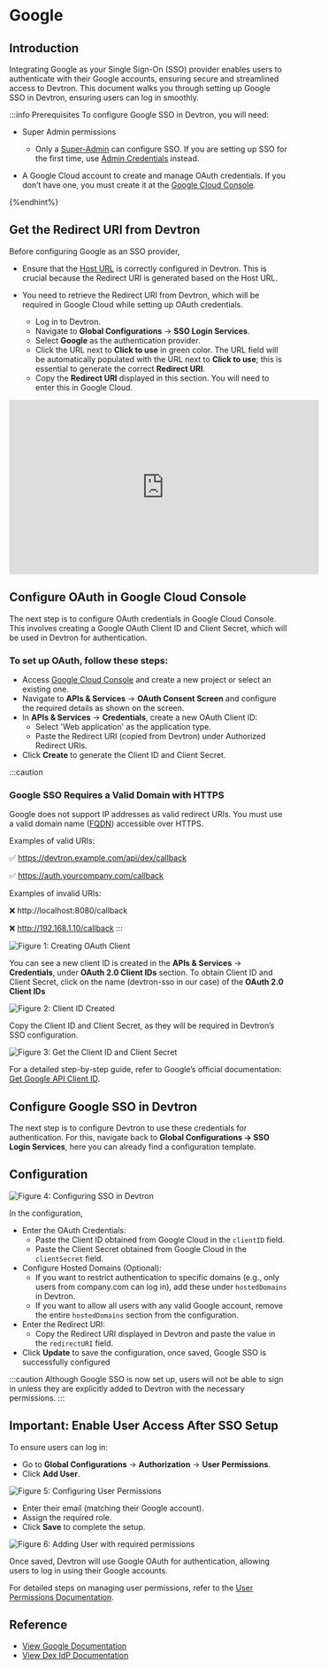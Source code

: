 # Google

## Introduction

Integrating Google as your Single Sign-On (SSO) provider enables users to authenticate with their Google accounts, ensuring secure and streamlined access to Devtron. This document walks you through setting up Google SSO in Devtron, ensuring users can log in smoothly.

:::info Prerequisites
To configure Google SSO in Devtron, you will need:

* Super Admin permissions

  * Only a [Super-Admin](../user-access.md#grant-super-admin-permission) can configure SSO. If you are setting up SSO for the first time, use [Admin Credentials](https://docs.devtron.ai/install/install-devtron#devtron-admin-credentials) instead.

* A Google Cloud account to create and manage OAuth credentials. If you don’t have one, you must create it at the [Google Cloud Console](https://console.cloud.google.com/).

{%endhint%}

## Get the Redirect URI from Devtron

Before configuring Google as an SSO provider, 
* Ensure that the [Host URL](../../host-url.md) is correctly configured in Devtron. This is crucial because the Redirect URI is generated based on the Host URL.
* You need to retrieve the Redirect URI from Devtron, which will be required in Google Cloud while setting up OAuth credentials.

  * Log in to Devtron.
  * Navigate to **Global Configurations** → **SSO Login Services**.
  * Select **Google** as the authentication provider.
  * Click the URL next to **Click to use** in green color. The URL field will be automatically populated with the URL next to **Click to use**; this is essential to generate the correct **Redirect URI**.
  * Copy the **Redirect URI** displayed in this section. You will need to enter this in Google Cloud.

 <iframe width="560" height="315" src="https://www.youtube.com/watch?v=QvufIzUSNpg" title="Getting the Redirect URI" frameborder="0" allowfullscreen></iframe>

## Configure OAuth in Google Cloud Console

The next step is to configure OAuth credentials in Google Cloud Console. This involves creating a Google OAuth Client ID and Client Secret, which will be used in Devtron for authentication.

### To set up OAuth, follow these steps:

* Access [Google Cloud Console](https://console.cloud.google.com/) and create a new project or select an existing one.
* Navigate to **APIs & Services** → **OAuth Consent Screen** and configure the required details as shown on the screen.
* In **APIs & Services** → **Credentials**, create a new OAuth Client ID:
  * Select 'Web application' as the application type.
  * Paste the Redirect URI (copied from Devtron) under Authorized Redirect URIs.
* Click **Create** to generate the Client ID and Client Secret.

:::caution
### Google SSO Requires a Valid Domain with HTTPS

Google does not support IP addresses as valid redirect URIs. You must use a valid domain name ([FQDN](https://en.wikipedia.org/wiki/Fully_qualified_domain_name)) accessible over HTTPS.

Examples of valid URIs:

✅ https://devtron.example.com/api/dex/callback

✅ https://auth.yourcompany.com/callback

Examples of invalid URIs:

❌ http://localhost:8080/callback

❌ http://192.168.1.10/callback
:::

![Figure 1: Creating OAuth Client](https://devtron-public-asset.s3.us-east-2.amazonaws.com/images/global-configurations/sso-login-service/creating-oauth-client-google-sso.jpg)

You can see a new client ID is created in the **APIs & Services** → **Credentials**, under **OAuth 2.0 Client IDs** section. To obtain Client ID and Client Secret, click on the name (devtron-sso in our case) of the **OAuth 2.0 Client IDs**

![Figure 2: Client ID Created](https://devtron-public-asset.s3.us-east-2.amazonaws.com/images/global-configurations/sso-login-service/client-id-created-google-sso.jpg)

Copy the Client ID and Client Secret, as they will be required in Devtron’s SSO configuration.

![Figure 3: Get the Client ID and Client Secret](https://devtron-public-asset.s3.us-east-2.amazonaws.com/images/global-configurations/sso-login-service/client-id-and-secret-google-sso.jpg)

For a detailed step-by-step guide, refer to Google’s official documentation: [Get Google API Client ID](https://developers.google.com/identity/gsi/web/guides/get-google-api-clientid).

## Configure Google SSO in Devtron

The next step is to configure Devtron to use these credentials for authentication. For this, navigate back to **Global Configurations → SSO Login Services**, here you can already find a configuration template.

## Configuration

![Figure 4: Configuring SSO in Devtron](https://devtron-public-asset.s3.us-east-2.amazonaws.com/images/global-configurations/sso-login-service/configuration-devtron-google-sso.jpg)

In the configuration,

* Enter the OAuth Credentials:
  * Paste the Client ID obtained from Google Cloud in the `clientID` field.
  * Paste the Client Secret obtained from Google Cloud in the `clientSecret` field.
* Configure Hosted Domains (Optional):
  * If you want to restrict authentication to specific domains (e.g., only users from company.com can log in), add these under `hostedDomains` in Devtron.
  * If you want to allow all users with any valid Google account, remove the entire `hostedDomains` section from the configuration.
* Enter the Redirect URI:
  * Copy the Redirect URI displayed in Devtron and paste the value in the `redirectURI` field.
* Click **Update** to save the configuration, once saved, Google SSO is successfully configured

:::caution 
Although Google SSO is now set up, users will not be able to sign in unless they are explicitly added to Devtron with the necessary permissions.
:::

## Important: Enable User Access After SSO Setup

To ensure users can log in:

* Go to **Global Configurations** → **Authorization** → **User Permissions**.
* Click **Add User**.

![Figure 5: Configuring User Permissions](https://devtron-public-asset.s3.us-east-2.amazonaws.com/images/global-configurations/sso-login-service/config-user-permissions-google-sso.jpg)

* Enter their email (matching their Google account).
* Assign the required role.
* Click **Save** to complete the setup.

![Figure 6: Adding User with required permissions](https://devtron-public-asset.s3.us-east-2.amazonaws.com/images/global-configurations/sso-login-service/adding-user-google-sso.jpg)

Once saved, Devtron will use Google OAuth for authentication, allowing users to log in using their Google accounts.

For detailed steps on managing user permissions, refer to the [User Permissions Documentation](../user-access.md).

## Reference

* [View Google Documentation](https://developers.google.com/identity/gsi/web/guides/get-google-api-clientid)
* [View Dex IdP Documentation](https://dexidp.io/docs/connectors/google/)